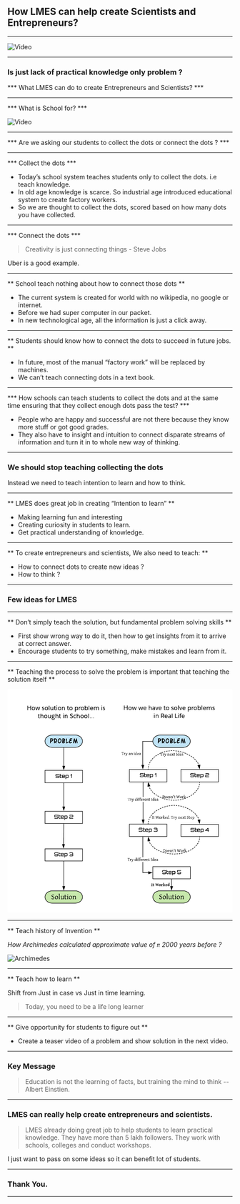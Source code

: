## How LMES can help create Scientists and Entrepreneurs?

---

![Video](https://www.youtube.com/embed/Nq_iXullRLw)

---

### Is just lack of practical knowledge only problem ? 


*** What LMES can do to create Entrepreneurs and Scientists? ***

---

*** What is School for? ***

![Video](https://www.youtube.com/embed/sXpbONjV1Jc)

---

*** Are we asking our students to collect the dots or connect the dots ? ***

---

*** Collect the dots ***

* Today’s school system teaches students only to collect the dots. i.e teach knowledge.
* In old age knowledge is scarce. So industrial age introduced educational system to create factory workers.
* So we are thought to collect the dots, scored based on how many dots you have collected.


---

*** Connect the dots ***

>  Creativity is just connecting things - Steve Jobs

Uber is a good example.

---

** School teach nothing about how to connect those dots **

* The current system is created for world with no wikipedia, no google or internet.
* Before we had super computer in our packet.
* In new technological age, all the information is just a click away.

---

** Students should know how to connect the dots to succeed in future jobs. **

* In future, most of the manual “factory work” will be replaced by machines.
* We can’t teach connecting dots in a text book.

---

*** How schools can teach students to collect the dots and at the same time ensuring that they collect enough dots pass the test? ***

* People who are happy and successful are not there because they know more stuff or got good grades.
* They also have to insight and intuition to connect disparate streams of information and turn it in to whole new way of thinking.

---

### We should stop teaching collecting the dots

Instead we need to teach intention to learn and how to think.

---

** LMES does great job in creating “Intention to learn” **

* Making learning fun and interesting
* Creating curiosity in students to learn.
* Get practical understanding of knowledge.

---

** To create entrepreneurs and scientists, We also need to teach: **

* How to connect dots to create new ideas ? 
* How to think ? 

---

### Few ideas for LMES

---

** Don’t simply teach the solution, but fundamental problem solving skills **

* First show wrong way to do it, then how to get insights from it to arrive at correct answer.
* Encourage students to try something, make mistakes and learn from it.

---

** Teaching the process to solve the problem is important that teaching the solution itself **

<img src="assets/image/prob-solving.png" alt="Problem solving" width="600px" height="500px">

---

** Teach history of Invention **

*How Archimedes calculated approximate value of `π` 2000 years before ?* 

![Archimedes](https://cdn-images-1.medium.com/max/1600/1*piVj4NEUtHQSTPH5BXb9_A.gif)

---

** Teach how to learn **

Shift from Just in case vs Just in time learning.

> Today, you need to be a life long learner 

---

** Give opportunity for students to figure out **

* Create a teaser video of a problem and show solution in the next video.

---

### Key Message ##

> Education is not the learning of facts, but training the mind to think -- Albert Einstien.

---

### LMES can really help create entrepreneurs and scientists.

> LMES already doing great job to help students to learn practical knowledge. They have more than 5 lakh followers. They work with schools, colleges and conduct workshops. 

I just want to pass on some ideas so it can benefit lot of students.

---

### Thank You.

---



